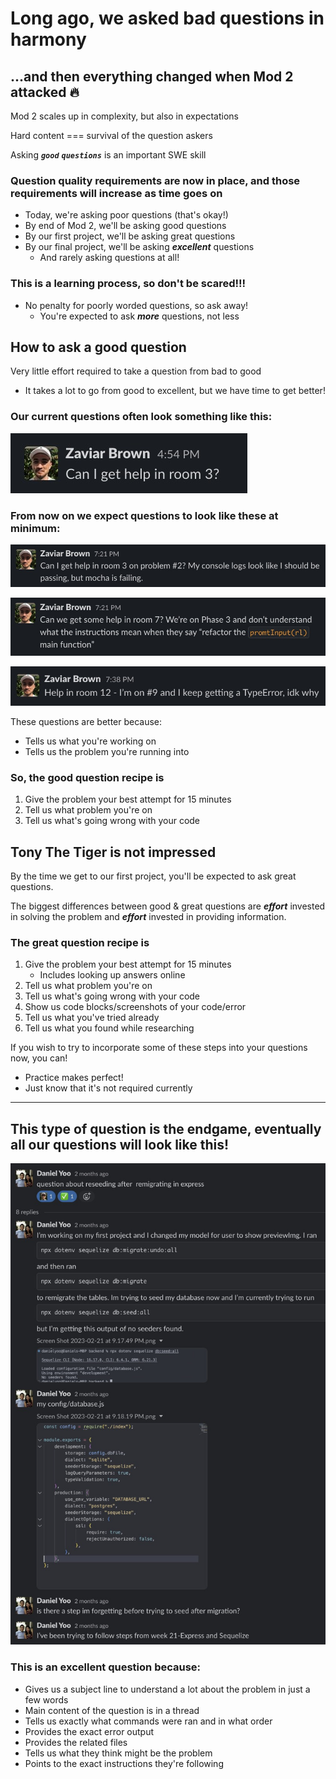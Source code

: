 # Long ago, we asked bad questions in harmony

## ...and then everything changed when Mod 2 attacked 🔥

Mod 2 scales up in complexity, but also in expectations

Hard content === survival of the question askers

Asking **_`good`_** **_`questions`_** is an important SWE skill

### Question quality requirements are now in place, and those requirements will increase as time goes on

- Today, we're asking poor questions (that's okay!)
- By end of Mod 2, we'll be asking good questions
- By our first project, we'll be asking great questions
- By our final project, we'll be asking **_excellent_** questions
  - And rarely asking questions at all!

### **This is a learning process, so don't be scared!!!**

- No penalty for poorly worded questions, so ask away!
  - You're expected to ask **_more_** questions, not less

## How to ask a good question

Very little effort required to take a question from bad to good

- It takes a lot to go from good to excellent, but we have time to get better!

### Our current questions often look something like this:

![bad](./questions/bad.jpg)

### From now on we expect questions to look like these at minimum:

![good_1](./questions/good_1.jpg)

![good_2](./questions/good_2.jpg)

![good_3](./questions/good_3.jpg)

These questions are better because:

- Tells us what you're working on
- Tells us the problem you're running into

### So, the good question recipe is

1. Give the problem your best attempt for 15 minutes
2. Tell us what problem you're on
3. Tell us what's going wrong with your code

## Tony The Tiger is not impressed

By the time we get to our first project, you'll be expected to ask great questions.

The biggest differences between good & great questions are **_effort_** invested in solving the problem and **_effort_** invested in providing information.

### The great question recipe is

1. Give the problem your best attempt for 15 minutes
   - Includes looking up answers online
2. Tell us what problem you're on
3. Tell us what's going wrong with your code
4. Show us code blocks/screenshots of your code/error
5. Tell us what you've tried already
6. Tell us what you found while researching

If you wish to try to incorporate some of these steps into your questions now, you can!

- Practice makes perfect!
- Just know that it's not required currently

---

## This type of question is the endgame, eventually all our questions will look like this!

![excellent](./questions/excellent.jpg)

### This is an excellent question because:

- Gives us a subject line to understand a lot about the problem in just a few words
- Main content of the question is in a thread
- Tells us exactly what commands were ran and in what order
- Provides the exact error output
- Provides the related files
- Tells us what they think might be the problem
- Points to the exact instructions they're following
